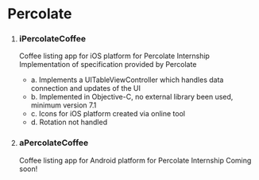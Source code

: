# Percolate

1. ### iPercolateCoffee ###
    Coffee listing app for iOS platform for Percolate Internship
    Implementation of specification provided by Percolate
    * a. Implements a UITableViewController which handles data connection and updates of the UI
    * b. Implemented in Objective-C, no external library been used, minimum version 7.1
    * c. Icons for iOS platform created via online tool
    * d. Rotation not handled
  

2. ### aPercolateCoffee ###
    Coffee listing app for Android platform for Percolate Internship
    Coming soon!
